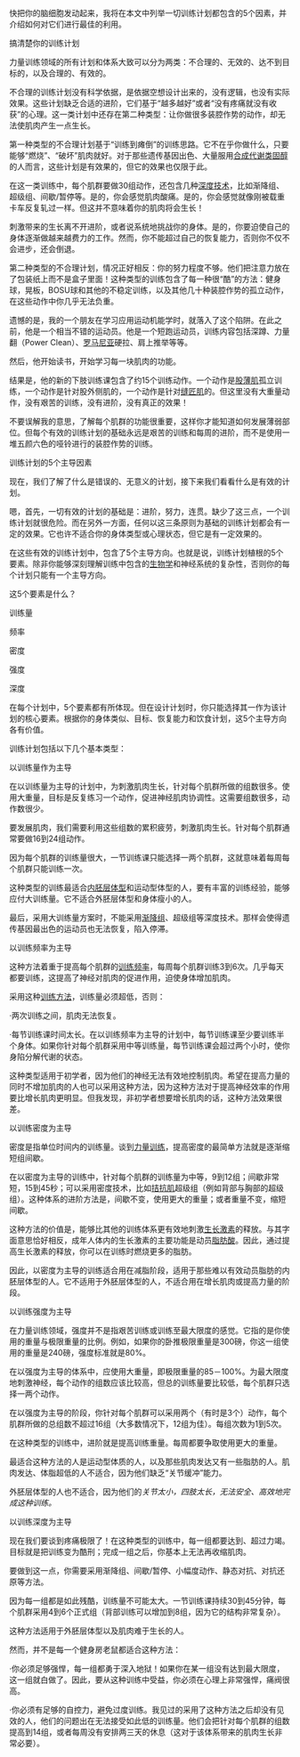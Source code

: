 快把你的脑细胞发动起来，我将在本文中列举一切训练计划都包含的5个因素，并介绍如何对它们进行最佳的利用。

搞清楚你的训练计划

力量训练领域的所有计划和体系大致可以分为两类：不合理的、无效的、达不到目标的，以及合理的、有效的。

不合理的训练计划没有科学依据，是依据空想设计出来的，没有逻辑，也没有实际效果。这些计划缺乏合适的进阶，它们基于“越多越好”或者“没有疼痛就没有收获”的心理。这一类计划中还存在第二种类型：让你做很多装腔作势的动作，却无法使肌肉产生一点生长。

第一种类型的不合理计划基于“训练到瘫倒”的训练思路。它不在乎你做什么，只要能够“燃烧”、“破坏”肌肉就好。对于那些遗传基因出色、大量服用[合成代谢类固醇](https://zhida.zhihu.com/search?content_id=9031566&content_type=Article&match_order=1&q=合成代谢类固醇&zhida_source=entity)的人而言，这些计划是有效果的，但它的效果也仅限于此。

在这一类训练中，每个肌群要做30组动作，还包含几种[深度技术](https://zhida.zhihu.com/search?content_id=9031566&content_type=Article&match_order=1&q=深度技术&zhida_source=entity)，比如渐降组、超级组、间歇/暂停等。是的，你会感觉肌肉酸痛。是的，你会感觉就像刚被载重卡车反复轧过一样。但这并不意味着你的肌肉将会生长！

刺激带来的生长离不开进阶，或者说系统地挑战你的身体。是的，你要迫使自己的身体逐渐做越来越费力的工作。然而，你不能超过自己的恢复能力，否则你不仅不会进步，还会倒退。

第二种类型的不合理计划，情况正好相反：你的努力程度不够。他们把注意力放在了包装纸上而不是盒子里面！这种类型的训练包含了每一种很“酷”的方法：健身球，晃板，BOSU球和其他的不稳定训练，以及其他几十种装腔作势的孤立动作，在这些动作中你几乎无法负重。

遗憾的是，我的一个朋友在学习应用运动机能学时，就落入了这个陷阱。在此之前，他是一个相当不错的运动员。他是一个短跑运动员，训练内容包括深蹲、力量翻（Power Clean）、[罗马尼亚](https://zhida.zhihu.com/search?content_id=9031566&content_type=Article&match_order=1&q=罗马尼亚&zhida_source=entity)硬拉、肩上推举等等。

然后，他开始读书，开始学习每一块肌肉的功能。

结果是，他的新的下肢训练课包含了约15个训练动作。一个动作是[股薄肌](https://zhida.zhihu.com/search?content_id=9031566&content_type=Article&match_order=1&q=股薄肌&zhida_source=entity)孤立训练，一个动作是针对股外侧肌的，一个动作是针对[缝匠肌](https://zhida.zhihu.com/search?content_id=9031566&content_type=Article&match_order=1&q=缝匠肌&zhida_source=entity)的。但这里没有大重量动作，没有艰苦的训练，没有进阶，没有真正的效果！

不要误解我的意思，了解每个肌群的功能很重要，这样你才能知道如何发展薄弱部位。但每个有效的训练计划的基础永远是艰苦的训练和每周的进阶，而不是使用一堆五颜六色的哑铃进行的装腔作势的训练。



训练计划的5个主导因素

现在，我们了解了什么是错误的、无意义的计划，接下来我们看看什么是有效的计划。

嗯，首先，一切有效的计划的基础是：进阶，努力，连贯。缺少了这三点，一个训练计划就很危险。而在另外一方面，任何以这三条原则为基础的训练计划都会有一定的效果。它也许不适合你的身体类型或心理状态，但它是有一定效果的。

在这些有效的训练计划中，包含了5个主导方向。也就是说，训练计划植根的5个要素。除非你能够深刻理解训练中包含的[生物学](https://zhida.zhihu.com/search?content_id=9031566&content_type=Article&match_order=1&q=生物学&zhida_source=entity)和神经系统的复杂性，否则你的每个计划只能有一个主导方向。

这5个要素是什么？

训练量

频率

密度

强度

深度

在每个计划中，5个要素都有所体现。但在设计计划时，你只能选择其一作为该计划的核心要素。根据你的身体类似、目标、恢复能力和饮食计划，这5个主导方向各有价值。

训练计划包括以下几个基本类型：



以训练量作为主导

在以训练量为主导的计划中，为刺激肌肉生长，针对每个肌群所做的组数很多。使用大重量，目标是反复练习一个动作，促进神经肌肉协调性。这需要组数很多，动作数很少。

要发展肌肉，我们需要利用这些组数的累积疲劳，刺激肌肉生长。针对每个肌群通常要做16到24组动作。

因为每个肌群的训练量很大，一节训练课只能选择一两个肌群，这就意味着每周每个肌群只能训练一次。

这种类型的训练最适合[内胚层体型](https://zhida.zhihu.com/search?content_id=9031566&content_type=Article&match_order=1&q=内胚层体型&zhida_source=entity)和运动型体型的人，要有丰富的训练经验，能够应付大训练量。它不适合外胚层体型和身体瘦小的人。

最后，采用大训练量方案时，不能采用[渐降组](https://zhida.zhihu.com/search?content_id=9031566&content_type=Article&match_order=2&q=渐降组&zhida_source=entity)、超级组等深度技术。那样会使得遗传基因最出色的运动员也无法恢复，陷入停滞。



以训练频率为主导

这种方法着重于提高每个肌群的[训练频率](https://zhida.zhihu.com/search?content_id=9031566&content_type=Article&match_order=2&q=训练频率&zhida_source=entity)，每周每个肌群训练3到6次。几乎每天都要训练，这提高了神经对肌肉的促进作用，迫使身体增加肌肉。

采用这种[训练方法](https://zhida.zhihu.com/search?content_id=9031566&content_type=Article&match_order=1&q=训练方法&zhida_source=entity)，训练量必须超低，否则：

·两次训练之间，肌肉无法恢复。

·每节训练课时间太长。在以训练频率为主导的计划中，每节训练课至少要训练半个身体。如果你针对每个肌群采用中等训练量，每节训练课会超过两个小时，使你身陷分解代谢的状态。

这种类型适用于初学者，因为他们的神经无法有效地控制肌肉。希望在提高力量的同时不增加肌肉的人也可以采用这种方法，因为这种方法对于提高神经效率的作用要比增长肌肉更明显。但我发现，非初学者想要增长肌肉的话，这种方法效果很差。



以训练密度为主导

密度是指单位时间内的训练量。谈到[力量训练](https://zhida.zhihu.com/search?content_id=9031566&content_type=Article&match_order=2&q=力量训练&zhida_source=entity)，提高密度的最简单方法就是逐渐缩短组间歇。

在以密度为主导的训练中，针对每个肌群的训练量为中等，9到12组；间歇非常短，15到45秒；可以采用密度技术，比如[拮抗肌](https://zhida.zhihu.com/search?content_id=9031566&content_type=Article&match_order=1&q=拮抗肌&zhida_source=entity)超级组（例如背部与胸部的超级组）。这种体系的进阶方法是，间歇不变，使用更大的重量；或者重量不变，缩短间歇。

这种方法的价值是，能够比其他的训练体系更有效地刺激[生长激素](https://zhida.zhihu.com/search?content_id=9031566&content_type=Article&match_order=1&q=生长激素&zhida_source=entity)的释放。与其字面意思恰好相反，成年人体内的生长激素的主要功能是动员[脂肪酸](https://zhida.zhihu.com/search?content_id=9031566&content_type=Article&match_order=1&q=脂肪酸&zhida_source=entity)。因此，通过提高生长激素的释放，你可以在训练时燃烧更多的脂肪。

因此，以密度为主导的训练适合用在减脂阶段，适用于那些难以有效动员脂肪的内胚层体型的人。它不适用于外胚层体型的人，不适合用在增长肌肉或提高力量的阶段。



以训练强度为主导

在力量训练领域，强度并不是指艰苦训练或训练至最大限度的感觉。它指的是你使用的重量与极限重量的比例。例如，如果你的卧推极限重量是300磅，你这一组使用的重量是240磅，强度标准就是80%。

在以强度为主导的体系中，应使用大重量，即极限重量的85－100%。为最大限度地刺激神经，每个动作的组数应该比较高，但总的训练量要比较低，每个肌群只选择一两个动作。

在以强度为主导的阶段，你针对每个肌群可以采用两个（有时是3个）动作，每个肌群所做的总组数不超过16组（大多数情况下，12组为佳）。每组次数为1到5次。

在这种类型的训练中，进阶就是提高训练重量。每周都要争取使用更大的重量。

最适合这种方法的人是运动型体质的人，以及那些肌肉发达又有一些脂肪的人。肌肉发达、体脂超低的人不适合，因为他们缺乏“关节缓冲”能力。

外胚层体型的人也不适合，因为他们的*关节太小，四肢太长，无法安全、高效地完成这种训练。*



以训练深度为主导

现在我们要谈到疼痛极限了！在这种类型的训练中，每一组都要达到、超过力竭。目标就是把训练变为酷刑；完成一组之后，你基本上无法再收缩肌肉。

要做到这一点，你需要采用渐降组、间歇/暂停、小幅度动作、静态对抗、对抗还原等方法。

因为每一组都是如此残酷，训练量不可能太大。一节训练课持续30到45分钟，每个肌群采用4到6个正式组（背部训练可以增加到8组，因为它的结构非常复杂）。

这种方法适用于外胚层体型以及肌肉难于生长的人。

然而，并不是每一个健身房老鼠都适合这种方法：

·你必须足够强悍，每一组都勇于深入地狱！如果你在某一组没有达到最大限度，这一组就白做了。因此，要从这种训练中受益，你必须在心理上非常强悍，痛阀很高。

·你必须有足够的自控力，避免过度训练。我见过的采用了这种方法之后却没有见效的人，他们的问题出在无法接受如此低的训练量。他们会把针对每个肌群的组数提高到14组，或者每周没有安排两三天的休息（这对于该体系带来的肌肉生长非常必要）。